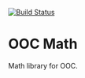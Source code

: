 [![Build Status](https://secure.travis-ci.org/cogneco/ooc-math.png?branch=master)](http://travis-ci.org/cogneco/ooc-math)

OOC Math
========

Math library for OOC.
